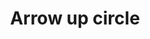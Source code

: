 ---
title: Arrow up circle
tags: ["arrow", "up", "circle", "direction", "pointer"]
icon: arrow-up-circle
svg: '<svg xmlns="http://www.w3.org/2000/svg" width="24" height="24" fill="none" viewBox="0 0 24 24" stroke-width="1.5" stroke-linecap="round" stroke-linejoin="round" stroke="currentColor"><circle cx="12" cy="12.5" r="9"/><path d="M12 17V8m-3.5 3.5L12 8l3.5 3.5"/></svg>'
---